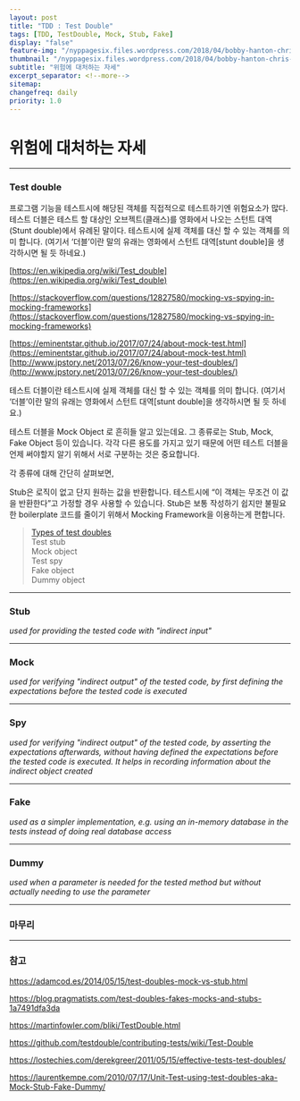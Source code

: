 ```yaml
---
layout: post
title: "TDD : Test Double"
tags: [TDD, TestDouble, Mock, Stub, Fake]
display: "false"
feature-img: "/nyppagesix.files.wordpress.com/2018/04/bobby-hanton-chris-hemsworth.jpg?quality=90&strip=all"              
thumbnail: "/nyppagesix.files.wordpress.com/2018/04/bobby-hanton-chris-hemsworth.jpg?quality=90&strip=all"
subtitle: "위험에 대처하는 자세"
excerpt_separator: <!--more-->
sitemap:
changefreq: daily
priority: 1.0
---
```


<!--more-->

# 위험에 대처하는 자세

---

### Test double

 프로그램 기능을 테스트시에 해당된 객체를 직접적으로 테스트하기엔 위험요소가 많다.   
테스트 더블은 테스트 할 대상인 오브젝트(클래스)를  영화에서 나오는 스턴트 대역(Stunt double)에서 유례된 말이다. 테스트시에 실제 객체를 대신 할 수 있는 객체를 의미 합니다. (여기서 ‘더블’이란 말의 유래는 영화에서 스턴트 대역[stunt double]을 생각하시면 될 듯 하네요.)


[https://en.wikipedia.org/wiki/Test_double](https://en.wikipedia.org/wiki/Test_double)

[https://stackoverflow.com/questions/12827580/mocking-vs-spying-in-mocking-frameworks](https://stackoverflow.com/questions/12827580/mocking-vs-spying-in-mocking-frameworks)

[https://eminentstar.github.io/2017/07/24/about-mock-test.html](https://eminentstar.github.io/2017/07/24/about-mock-test.html)
[http://www.jpstory.net/2013/07/26/know-your-test-doubles/](http://www.jpstory.net/2013/07/26/know-your-test-doubles/)

테스트 더블이란 테스트시에 실제 객체를 대신 할 수 있는 객체를 의미 합니다. (여기서 ‘더블’이란 말의 유래는 영화에서 스턴트 대역[stunt double]을 생각하시면 될 듯 하네요.)

테스트 더블을 Mock Object 로 흔히들 알고 있는데요. 그 종류로는 Stub, Mock, Fake Object 등이 있습니다. 각각 다른 용도를 가지고 있기 때문에 어떤 테스트 더블을 언제 써야할지 알기 위해서 서로 구분하는 것은 중요합니다.

각 종류에 대해 간단히 살펴보면,

Stub은 로직이 없고 단지 원하는 값을 반환합니다. 테스트시에 “이 객체는 무조건 이 값을 반환한다”고 가정할 경우 사용할 수 있습니다. Stub은 보통 작성하기 쉽지만 불필요한 boilerplate 코드를 줄이기 위해서 Mocking Framework을 이용하는게 편합니다.

> [Types of test doubles](https://en.wikipedia.org/wiki/Test_double) <br/>
> Test stub <br/>
> Mock object <br/>
> Test spy <br/>
> Fake object <br/>
> Dummy object <br/>

---

### Stub

_used for providing the tested code with "indirect input"_

---

### Mock

_used for verifying "indirect output" of the tested code, by first defining the expectations before the tested code is executed_

---

### Spy

_used for verifying "indirect output" of the tested code, by asserting the expectations afterwards, without having defined the expectations before the tested code is executed. It helps in recording information about the indirect object created_

---

### Fake

_used as a simpler implementation, e.g. using an in-memory database in the tests instead of doing real database access_

---

### Dummy

_used when a parameter is needed for the tested method but without actually needing to use the parameter_

---

### 마무리

---

### 참고

https://adamcod.es/2014/05/15/test-doubles-mock-vs-stub.html

https://blog.pragmatists.com/test-doubles-fakes-mocks-and-stubs-1a7491dfa3da

https://martinfowler.com/bliki/TestDouble.html

https://github.com/testdouble/contributing-tests/wiki/Test-Double

https://lostechies.com/derekgreer/2011/05/15/effective-tests-test-doubles/

https://laurentkempe.com/2010/07/17/Unit-Test-using-test-doubles-aka-Mock-Stub-Fake-Dummy/